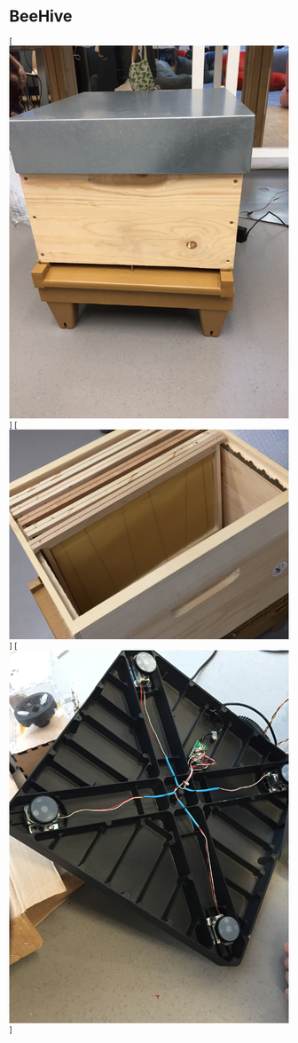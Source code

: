 # BeeHive

[![Hive Design](Media/image/Hive.JPG)]
[![Hive intern](Media/image/Intern.JPG)]
[![Hive scale](Media/image/Scale.JPG)]

